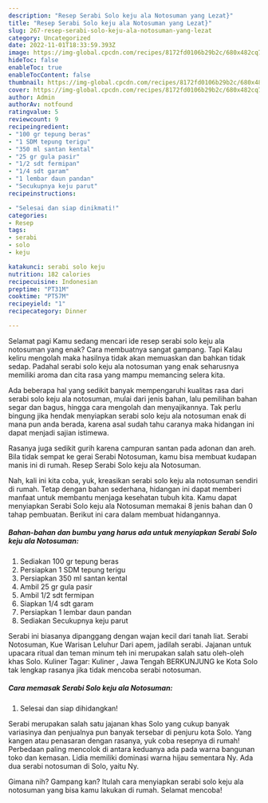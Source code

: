 ```yaml
---
description: "Resep Serabi Solo keju ala Notosuman yang Lezat}"
title: "Resep Serabi Solo keju ala Notosuman yang Lezat}"
slug: 267-resep-serabi-solo-keju-ala-notosuman-yang-lezat
category: Uncategorized
date: 2022-11-01T18:33:59.393Z
image: https://img-global.cpcdn.com/recipes/8172fd0106b29b2c/680x482cq70/serabi-solo-keju-ala-notosuman-foto-resep-utama.jpg
hideToc: false
enableToc: true
enableTocContent: false
thumbnail: https://img-global.cpcdn.com/recipes/8172fd0106b29b2c/680x482cq70/serabi-solo-keju-ala-notosuman-foto-resep-utama.jpg
cover: https://img-global.cpcdn.com/recipes/8172fd0106b29b2c/680x482cq70/serabi-solo-keju-ala-notosuman-foto-resep-utama.jpg
author: Admin
authorAv: notfound
ratingvalue: 5
reviewcount: 9
recipeingredient:
- "100 gr tepung beras"
- "1 SDM tepung terigu"
- "350 ml santan kental"
- "25 gr gula pasir"
- "1/2 sdt fermipan"
- "1/4 sdt garam"
- "1 lembar daun pandan"
- "Secukupnya keju parut"
recipeinstructions:

- "Selesai dan siap dinikmati!"
categories:
- Resep
tags:
- serabi
- solo
- keju

katakunci: serabi solo keju 
nutrition: 182 calories
recipecuisine: Indonesian
preptime: "PT31M"
cooktime: "PT57M"
recipeyield: "1"
recipecategory: Dinner

---
```



Selamat pagi Kamu sedang mencari ide resep serabi solo keju ala notosuman yang enak? Cara membuatnya sangat gampang. Tapi Kalau keliru mengolah maka hasilnya tidak akan memuaskan dan bahkan tidak sedap. Padahal serabi solo keju ala notosuman yang enak seharusnya memiliki aroma dan cita rasa yang mampu memancing selera kita.


Ada beberapa hal yang sedikit banyak mempengaruhi kualitas rasa dari serabi solo keju ala notosuman, mulai dari jenis bahan, lalu pemilihan bahan segar dan bagus, hingga cara mengolah dan menyajikannya. Tak perlu bingung jika hendak menyiapkan serabi solo keju ala notosuman enak di mana pun anda berada, karena asal sudah tahu caranya maka hidangan ini dapat menjadi sajian istimewa.

Rasanya juga sedikit gurih karena campuran santan pada adonan dan areh. Bila tidak sempat ke gerai Serabi Notosuman, kamu bisa membuat kudapan manis ini di rumah. Resep Serabi Solo keju ala Notosuman.


Nah, kali ini kita coba, yuk, kreasikan serabi solo keju ala notosuman sendiri di rumah. Tetap dengan bahan sederhana, hidangan ini dapat memberi manfaat untuk membantu menjaga kesehatan tubuh kita. Kamu dapat menyiapkan Serabi Solo keju ala Notosuman memakai 8 jenis bahan dan 0 tahap pembuatan. Berikut ini cara dalam membuat hidangannya.

<!--inarticleads1-->

##### Bahan-bahan dan bumbu yang harus ada untuk menyiapkan Serabi Solo keju ala Notosuman:

1. Sediakan 100 gr tepung beras
1. Persiapkan 1 SDM tepung terigu
1. Persiapkan 350 ml santan kental
1. Ambil 25 gr gula pasir
1. Ambil 1/2 sdt fermipan
1. Siapkan 1/4 sdt garam
1. Persiapkan 1 lembar daun pandan
1. Sediakan Secukupnya keju parut


Serabi ini biasanya dipanggang dengan wajan kecil dari tanah liat. Serabi Notosuman, Kue Warisan Leluhur Dari apem, jadilah serabi. Jajanan untuk upacara ritual dan teman minum teh ini merupakan salah satu oleh-oleh khas Solo. Kuliner Tagar: Kuliner , Jawa Tengah BERKUNJUNG ke Kota Solo tak lengkap rasanya jika tidak mencoba serabi notosuman. 

<!--inarticleads2-->

##### Cara memasak Serabi Solo keju ala Notosuman:


1. Selesai dan siap dihidangkan!

Serabi merupakan salah satu jajanan khas Solo yang cukup banyak variasinya dan penjualnya pun banyak tersebar di penjuru kota Solo. Yang kangen atau penasaran dengan rasanya, yuk coba resepnya di rumah! Perbedaan paling mencolok di antara keduanya ada pada warna bangunan toko dan kemasan. Lidia memiliki dominasi warna hijau sementara Ny. Ada dua serabi notosuman di Solo, yaitu Ny. 

Gimana nih? Gampang kan? Itulah cara menyiapkan serabi solo keju ala notosuman yang bisa kamu lakukan di rumah. Selamat mencoba!
